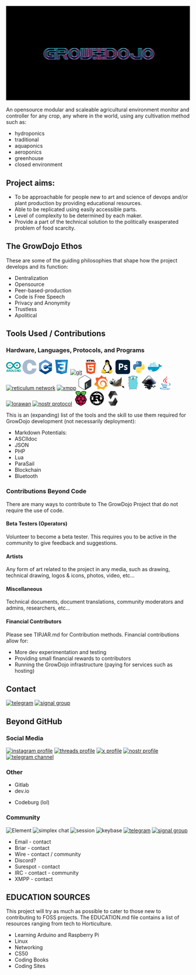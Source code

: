 <img src="https://github.com/RhizoSphere/GrowDojo/blob/seed01-1/img/growdojoheader-alpha-one.jpg" />
<!--- readme.md version 1.1.9
File contributors:
• @Rhizosphere
ToDo:
- Add Mastodon address
- Add steemit and Odysee 
- Create and add more community links
- Create CONTACT.md and header
- Upload PGP key
- Create centralized to-do for all docs work
--->

An opensource modular and scaleable agricultural environment monitor and controller for any crop, any where in the world, using any cultivation method such as:
  - hydroponics
  - traditional
  - aquaponics
  - aeroponics
  - greenhouse
  - closed environment
## Project aims: 
- To be approachable for people new to art and science of devops and/or plant production by providing educational resources.
- Able to be replicated using easily accessible parts.
- Level of complexity to be determined by each maker.
- Provide a part of the technical solution to the politically exasperated problem of food scarcity.

## The GrowDojo Ethos
These are some of the guiding philosophies that shape how the project develops and its function:
- Dentralization
- Opensource
- Peer-based-production
- Code is Free Speech
- Privacy and Anonymity
- Trustless 
- Apolitical

## Tools Used / Contributions
### Hardware, Languages, Protocols, and Programs 
<!-- to split into sections of their own --> 
<p align="left"> 
<a href="https://www.arduino.cc/" target="_blank"> <img src="https://github.com/devicons/devicon/blob/master/icons/arduino/arduino-original-wordmark.svg" alt="arduino" width="40" height="40"/></a> <a href="https://www.cprogramming.com/" target="_blank"> <img src="https://github.com/devicons/devicon/blob/master/icons/c/c-original.svg" alt="c" width="40" height="40"/></a> <a href="https://www.w3schools.com/cpp/" target="_blank"> <img src="https://github.com/devicons/devicon/blob/master/icons/cplusplus/cplusplus-original.svg" alt="cplusplus" width="40" height="40"/></a> <a href="https://www.w3schools.com/css/" target="_blank"> <img src="https://github.com/devicons/devicon/blob/master/icons/css3/css3-original.svg" alt="css3" width="40" height="40"/></a> <a href="https://git-scm.com/" target="_blank"> <img src="https://www.vectorlogo.zone/logos/git-scm/git-scm-icon.svg" alt="git" width="40" height="40"/></a> <a href="https://www.w3.org/html/" target="_blank"> <img src="https://github.com/devicons/devicon/blob/master/icons/html5/html5-original-wordmark.svg" alt="html5" width="40" height="40"/></a> <a href="https://www.linux.org/" target="_blank"> <img src="https://github.com/devicons/devicon/blob/master/icons/linux/linux-original.svg" alt="linux" width="40" height="40"/></a> <a href="https://www.photoshop.com/en" target="_blank"> <img src="https://github.com/devicons/devicon/blob/master/icons/photoshop/photoshop-plain.svg" alt="photoshop" width="40" height="40"/></a> <a href="https://www.python.org" target="_blank"> <img src="https://github.com/devicons/devicon/blob/master/icons/python/python-original.svg" alt="python" width="40" height="40"/></a> <a href="https://www.docker.com/" target="_blank"> <img src="https://github.com/devicons/devicon/blob/master/icons/docker/docker-plain.svg" alt="docker" width="40" height="40"/></a> <a href="https://reticulum.network/"> <img src="https://raw.githubusercontent.com/markqvist/Reticulum/master/docs/source/graphics/rns_logo_512.png" alt="reticulum network" width="40" height="40"/></a> <a href="https://xmpp.org/"> <img src="https://upload.wikimedia.org/wikipedia/commons/9/95/XMPP_logo.svg" alt="xmpp" width="40" height="40"/></a> <a href="https://www.gnu.org/software/bash/manual/bash.html"> <img src="https://github.com/devicons/devicon/blob/master/icons/bash/bash-original.svg" alt="bash" width="40" height="40"/></a> <a href="https://grafana.com/"> <img src="https://github.com/devicons/devicon/blob/master/icons/grafana/grafana-original.svg" alt="grafana" width="40" height="40"/></a> <a href="https://www.gimp.org/"> <img src="https://raw.githubusercontent.com/devicons/devicon/refs/heads/master/icons/gimp/gimp-original.svg" alt="GIMPshop" width="40" height="40"/></a> <a href="https://go.dev/"> <img src="https://github.com/devicons/devicon/blob/master/icons/go/go-original.svg" alt="go lang" width="40" height="40"/></a> <a href="https://inkscape.org/"> <img src="https://github.com/devicons/devicon/blob/master/icons/inkscape/inkscape-original.svg" alt="inkscape" width="40" height="40"/></a> <a href="http://oracle.com/java/"> <img src="https://github.com/devicons/devicon/blob/master/icons/java/java-original.svg" alt="java" width="40" height="40"/></a> <a href="https://en.wikipedia.org/wiki/LoRa"> <img src="https://upload.wikimedia.org/wikipedia/commons/thumb/1/13/LoRaWAN_Logo.svg/330px-LoRaWAN_Logo.svg.png"
alt="lorawan" height="40" width="128" /></a> <a href="https://www.github.com/nostr"> <img src="https://static.wikia.nocookie.net/logopedia/images/b/bc/103332273.jpg/revision/latest?cb=20221218195746"
alt="nostr protocol" height="40" width="40" /></a> <a href="https://www.raspberrypi.com/">
<img src="https://github.com/devicons/devicon/blob/master/icons/raspberrypi/raspberrypi-original.svg" alt="raspberry pi" height="40" width="40" /></a> <a href="https://www.rust-lang.org/">
<img src="https://github.com/devicons/devicon/blob/master/icons/rust/rust-original.svg"
alt="rust language" height="40" width="40" /></a> <a href="https://soliditylang.org/">
<img src="https://github.com/devicons/devicon/blob/master/icons/solidity/solidity-original.svg" alt="solidity language" height="40" width="40" /></a> </p>

This is an (expanding) list of the tools and the skill to use them required for GrowDojo development (not necessarily deployment):
- Markdown
Potentials:
- ASCIIdoc
- JSON
- PHP
- Lua
- ParaSail
- Blockchain
- Bluetooth

### Contributions Beyond Code
There are many ways to contribute to The GrowDojo Project that do not require the use of code. 
#### Beta Testers (Operators)
Volunteer to become a beta tester. This requires you to be active in the community to give feedback and suggestions.
#### Artists
Any form of art related to the project in any media, such as drawing, technical drawing, logos & icons, photos, video, etc...
#### Miscellaneous 
Technical documents, document translations, community moderators and admins, researchers, etc...
#### Financial Contributors 
Please see TIPJAR.md for Contribution methods. Financial contributions allow for:
- More dev experimentation and testing
- Providing small financial rewards to contributors
- Running the GrowDojo infrastructure (paying for services such as hosting)

## Contact 
<a href="https://t.me/+5Gd7C8qUyopiODZl">
<img src="https://upload.wikimedia.org/wikipedia/commons/thumb/6/62/Telegram_logo_icon.svg/250px-Telegram_logo_icon.svg.png" alt="telegram" height="40" height="40" /></a> <a href="https://signal.group/#CjQKIDWFOswC735NhHa1whL1n3SeXfQye-yq7zc8QB3KiE0yEhD_vrtx-nuUizoeONbRRhDm"><img src="https://upload.wikimedia.org/wikipedia/commons/thumb/4/41/Signal_ultramarine_icon.svg/1920px-Signal_ultramarine_icon.svg.png" alt="signal group" width="40" height="40" /></a>

## Beyond GitHub
### Social Media
<a href="https://www.instagram.com/grow.dojo"><img src="https://upload.wikimedia.org/wikipedia/commons/thumb/9/95/Instagram_logo_2022.svg/250px-Instagram_logo_2022.svg.png" alt="instagram profile" width="40" height="width" /></a> <a href="https://www.threads.net/@grow.dojo">
<img src="https://upload.wikimedia.org/wikipedia/commons/thumb/0/01/Threads_%28app%29.svg/250px-Threads_%28app%29.svg.png"
alt="threads profile" height="40" width="40" /></a> <a href="https://x.com/TheGrowDojo">
<img src="https://upload.wikimedia.org/wikipedia/commons/thumb/0/01/X-Logo-Round-Color.png/250px-X-Logo-Round-Color.png" alt="x profile" height="40" width="40" /></a> <a href="https://iris.cx/npub1c43jqhd8xha7tawhnjuvfskxgl3rnvk4vpujxhgmpp6pfkdqht2sje8xcq"> <img src="https://github.com/mbarulli/nostr-logo/blob/main/PNG/nostr-icon-purple-transparent-256x256.png"
alt="nostr profile" height="40" width="40" /></a> <a href="https://t.me/growdojo_core">
<img src="https://upload.wikimedia.org/wikipedia/commons/thumb/6/62/Telegram_logo_icon.svg/250px-Telegram_logo_icon.svg.png" alt="telegram channel" height="40" width="40" /></a> 
<!--
<a href="
">
<img src="https://upload.wikimedia.org/wikipedia/commons/thumb/4/48/Mastodon_Logotype_%28Simple%29.svg/223px-Mastodon_Logotype_%28Simple%29.svg.png
"
alt="
" height="40" width="40" /></a> 

<a href="
">
<img src="
"
alt="
" height="40" width="40" /></a> 

- Reddit
- Odysse
- Steemit -->

### Other
- Gitlab
- dev.io
<!--- self-hosting --->
- Codeburg (lol)
### Community
<!-- add tip and link to Community.md -->
<img src="https://upload.wikimedia.org/wikipedia/commons/c/cb/Element_%28software%29_logo.svg" alt="Element" height="40" width="40" /> <img src="https://simplex.chat/img/new/logo-symbol-light.svg" alt="simplex chat" height="40" width="40" /> <img src="https://upload.wikimedia.org/wikipedia/commons/thumb/a/ab/Session_App_Logo.svg/250px-Session_App_Logo.svg.png" alt="session" height="40" width="40" />
<img src="https://upload.wikimedia.org/wikipedia/commons/b/bb/Keybase_logo_official.svg" alt="keybase" height="40" width="40" /> <a href="https://t.me/+5Gd7C8qUyopiODZl">
<img src="https://upload.wikimedia.org/wikipedia/commons/thumb/6/62/Telegram_logo_icon.svg/250px-Telegram_logo_icon.svg.png" alt="telegram" height="40" height="40" /></a> <a href="https://signal.group/#CjQKIDWFOswC735NhHa1whL1n3SeXfQye-yq7zc8QB3KiE0yEhD_vrtx-nuUizoeONbRRhDm"><img src="https://upload.wikimedia.org/wikipedia/commons/thumb/4/41/Signal_ultramarine_icon.svg/1920px-Signal_ultramarine_icon.svg.png" alt="signal group" width="40" height="40" /></a>

- Email - contact 
- Briar - contact
- Wire - contact / community 
- Discord?
- Surespot - contact 
- IRC - contact - community 
- XMPP - contact

## EDUCATION SOURCES
<!-- create EDUCATION.md -->
This project will try as much as possible to cater to those new to contributing to FOSS projects. The EDUCATION.md file contains a list of resources ranging from tech to Horticulture. 
- Learning Arduino and Raspberry Pi
- Linux
- Networking
- CS50
- Coding Books
- Coding Sites
 

